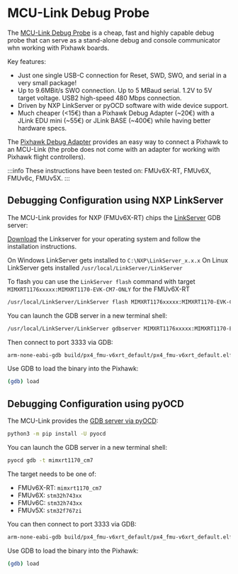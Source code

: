 # MCU-Link Debug Probe

The [MCU-Link Debug Probe](https://www.nxp.com/design/design-center/software/development-software/mcuxpresso-software-and-tools-/mcu-link-debug-probe:MCU-LINK) is a cheap, fast and highly capable debug probe that can serve as a stand-alone debug and console communicator whn working with Pixhawk boards.

Key features:

- Just one single USB-C connection for Reset, SWD, SWO, and serial in a very small package!
- Up to 9.6MBit/s SWO connection.
  Up to 5 MBaud serial. 1.2V to 5V target voltage.
  USB2 high-speed 480 Mbps connection.
- Driven by NXP LinkServer or pyOCD software with wide device support.
- Much cheaper (<15€) than a Pixhawk Debug Adapter (~20€) with a JLink EDU mini (~55€) or JLink BASE (~400€) while having better hardware specs.

The [Pixhawk Debug Adapter](https://holybro.com/products/pixhawk-debug-adapter) provides an easy way to connect a Pixhawk to an MCU-Link (the probe does not come with an adapter for working with Pixhawk flight controllers).

:::info
These instructions have been tested on: FMUv6X-RT, FMUv6X, FMUv6c, FMUv5X.
:::

## Debugging Configuration using NXP LinkServer

The MCU-Link provides for NXP (FMUv6X-RT) chips the [LinkServer](https://www.nxp.com/design/design-center/software/development-software/mcuxpresso-software-and-tools-/linkserver-for-microcontrollers:LINKERSERVER) GDB server:

[Download](https://www.nxp.com/design/design-center/software/development-software/mcuxpresso-software-and-tools-/linkserver-for-microcontrollers:LINKERSERVER#downloads) the Linkserver for your operating system and follow the installation instructions.

On Windows LinkServer gets installed to `C:\NXP\LinkServer_x.x.x`
On Linux LinkServer gets installed `/usr/local/LinkServer/LinkServer`

To flash you can use the `LinkServer flash` command with target `MIMXRT1176xxxxx:MIMXRT1170-EVK-CM7-ONLY` for the FMUv6X-RT

```sh
/usr/local/LinkServer/LinkServer flash MIMXRT1176xxxxx:MIMXRT1170-EVK-CM7-ONLY load build/px4_fmu-v6xrt_default/px4_fmu-v6xrt_default.elf
```

You can launch the GDB server in a new terminal shell:

```sh
/usr/local/LinkServer/LinkServer gdbserver MIMXRT1176xxxxx:MIMXRT1170-EVK-CM7-ONLY
```

Then connect to port 3333 via GDB:

```sh
arm-none-eabi-gdb build/px4_fmu-v6xrt_default/px4_fmu-v6xrt_default.elf -ex "target extended-remote :3333"
```

Use GDB to load the binary into the Pixhawk:

```sh
(gdb) load
```

## Debugging Configuration using pyOCD

The MCU-Link provides the [GDB server via pyOCD](https://pyocd.io/):

```sh
python3 -m pip install -U pyocd
```

You can launch the GDB server in a new terminal shell:

```sh
pyocd gdb -t mimxrt1170_cm7
```

The target needs to be one of:

- FMUv6X-RT: `mimxrt1170_cm7`
- FMUv6X: `stm32h743xx`
- FMUv6C: `stm32h743xx`
- FMUv5X: `stm32f767zi`

You can then connect to port 3333 via GDB:

```sh
arm-none-eabi-gdb build/px4_fmu-v6xrt_default/px4_fmu-v6xrt_default.elf -ex "target extended-remote :3333"
```

Use GDB to load the binary into the Pixhawk:

```sh
(gdb) load
```
